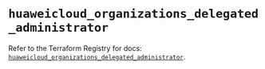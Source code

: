 # `huaweicloud_organizations_delegated_administrator`

Refer to the Terraform Registry for docs: [`huaweicloud_organizations_delegated_administrator`](https://registry.terraform.io/providers/huaweicloud/huaweicloud/1.71.1/docs/resources/organizations_delegated_administrator).
